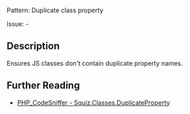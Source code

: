 Pattern: Duplicate class property

Issue: -

## Description

Ensures JS classes don't contain duplicate property names.

## Further Reading

* [PHP_CodeSniffer - Squiz.Classes.DuplicateProperty](https://github.com/squizlabs/PHP_CodeSniffer/blob/master/src/Standards/Squiz/Sniffs/Classes/DuplicatePropertySniff.php)